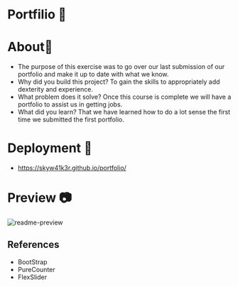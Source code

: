 # Portfilio 📁

# About📖

- The purpose of this exercise was to go over our last submission of our portfolio and make it up to date with what we know. 
- Why did you build this project? To gain the skills to appropriately add dexterity and experience. 
- What problem does it solve? Once this course is complete we will have a portfolio to assist us in getting jobs.
- What did you learn? That we have learned how to do a lot sense the first time we submitted the first portfolio. 

# Deployment 🚀
- https://skyw41k3r.github.io/portfolio/

# Preview 📷
![readme-preview](https://user-images.githubusercontent.com/100745702/180619802-831cc783-8332-40be-9b27-2c9198004e24.png)

## References 
- BootStrap
- PureCounter
- FlexSlider

